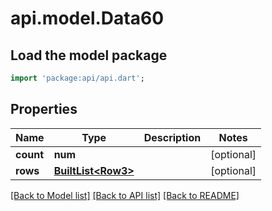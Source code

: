 # api.model.Data60

## Load the model package
```dart
import 'package:api/api.dart';
```

## Properties
Name | Type | Description | Notes
------------ | ------------- | ------------- | -------------
**count** | **num** |  | [optional] 
**rows** | [**BuiltList&lt;Row3&gt;**](Row3.md) |  | [optional] 

[[Back to Model list]](../README.md#documentation-for-models) [[Back to API list]](../README.md#documentation-for-api-endpoints) [[Back to README]](../README.md)


